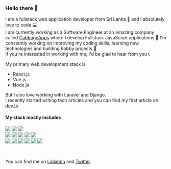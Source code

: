 ### Hello there 👋

I am a fullstack web application developer from Sri Lanka 🌊 and I absolutely love to code 💻 <br/>
I am currently working as a Software Engineer at an amazing company called [CabbageApps](https://www.cabbageapps.com/) where I develop Fullstack JavaScript applications 💪
I'm constantly working on improving my coding skills, learning new technologies and building hobby projects 👾  <br/>
If you're interested in working with me, I'd be glad to hear from you 📞

My primary web development stack is 
* React.js
* Vue.js
* Node.js

But I also love working with Laravel and Django. <br/>
I recently started writing tech articles and you can find my first article on [dev.to](https://dev.to/davehowson/an-introduction-to-wsl-2igf) </br>

#### My stack mostly includes
![](https://img.shields.io/badge/-javascript-yellow?style=flat)
![](https://img.shields.io/badge/-php-9cf?style=flat)
![](https://img.shields.io/badge/-python-blue?style=flat)
<br/>
![](https://img.shields.io/badge/-node-brightgreen?style=flat)
![](https://img.shields.io/badge/-react-blue?style=flat)
![](https://img.shields.io/badge/-vue-green?style=flat)
![](https://img.shields.io/badge/-laravel-orange?style=flat)
![](https://img.shields.io/badge/-django-green?style=flat)
<br/>
![](https://img.shields.io/badge/-git-red?style=flat)
![](https://img.shields.io/badge/-docker-blue?style=flat)
![](https://img.shields.io/badge/-aws-yellow?style=flat)
![](https://img.shields.io/badge/-sql-lightgrey?style=flat)
![](https://img.shields.io/badge/-nosql-red?style=flat)
![](https://img.shields.io/badge/-REST-blue?style=flat)

<br/>

You can find me on [LinkedIn](https://www.linkedin.com/in/dave-howson/) and [Twitter](https://twitter.com/DSHowson).
